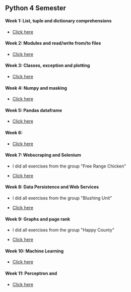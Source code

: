 ## Python 4 Semester

#### Week 1: List, tuple and dictionary comprehensions

- [Click here](https://github.com/amandajuhl95/Python4Sem/tree/master/Week1-Exercise)

#### Week 2: Modules and read/write from/to files

- [Click here](https://github.com/amandajuhl95/Python4Sem/tree/master/Week2-Exercise)

#### Week 3: Classes, exception and plotting

- [Click here](https://github.com/amandajuhl95/Python4Sem/tree/master/Week3-Exercise)

#### Week 4: Numpy and masking

- [Click here](https://github.com/amandajuhl95/Python4Sem/tree/master/Week4-Exercise)

#### Week 5: Pandas dataframe

- [Click here](https://github.com/amandajuhl95/Python4Sem/tree/master/Week5-Exercise)

#### Week 6: 

- [Click here](https://github.com/amandajuhl95/Python4Sem/tree/master/Week6-Exercise)

#### Week 7: Webscraping and Selenium 

* I did all exercises from the group "Free Range Chicken"

- [Click here](https://github.com/amandajuhl95/Python4Sem/tree/master/Week7-Exercise)

#### Week 8: Data Persistence and Web Services

* I did all exercises from the group "Blushing Unit"

- [Click here](https://github.com/amandajuhl95/Python4Sem/tree/master/Week8-Exercise)

#### Week 9: Graphs and page rank

* I did all exercises from the group "Happy County"

- [Click here](https://github.com/amandajuhl95/Python4Sem/tree/master/Week9-Exercise)

#### Week 10: Machine Learning

- [Click here](https://github.com/amandajuhl95/Python4Sem/tree/master/Week10-Exercise)

#### Week 11: Perceptron and

- [Click here](https://github.com/amandajuhl95/Python4Sem/tree/master/Week11-Exercise)
